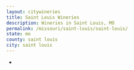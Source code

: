 ```yaml
---
layout: citywineries
title: Saint Louis Wineries
description: Wineries in Saint Louis, MO
permalink: /missouri/saint-louis/saint-louis/
state: mo
county: saint louis
city: saint louis
---
```

-
